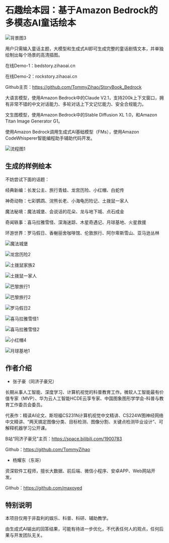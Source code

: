 # 石趣绘本园：基于Amazon Bedrock的多模态AI童话绘本

![背景图3](https://github.com/TommyZihao/StoryBook_Bedrock/assets/36354458/c6db5427-3dfa-4e00-93ea-ecf88ac921ff)

用户只需输入童话主题，大模型和生成式AI即可生成完整的童话剧情文本，并单独绘制出每个场景的高清插图。

在线Demo-1：bedstory.zihaoai.cn

在线Demo-2：rockstory.zihaoai.cn

Github主页：https://github.com/TommyZihao/StoryBook_Bedrock

大语言模型，使用Amazon Bedrock中的Claude V2.1，支持200k上下文窗口，拥有非常不错的中文对话能力、多轮对话上下文记忆能力、安全合规能力。

文生图模型，使用Amazon Bedrock中的Stable Diffusion XL 1.0，和Amazon Titan Image Generator G1。

使用Amazon Bedrock调用生成式AI基础模型（FMs），使用Amazon CodeWhisperer智能编程助手辅助代码开发。

![流程图1](https://github.com/TommyZihao/StoryBook_Bedrock/assets/36354458/9fcca386-3fc2-4d13-81b4-7975d5477ca2)

## 生成的样例绘本

不妨尝试下面的话题：

经典新编：长发公主、旅行青蛙、龙宫历险、小红帽、白蛇传

神奇动物：七彩鹦鹉、浣熊长老、小海龟历险记、土拨鼠一家人

魔法秘境：魔法城堡、会说话的花朵、龙与地下城、点石成金

奇闻轶事：喜马拉雅雪怪、深海迷踪、木星奇遇记、月球基地、火星救援

环游世界：罗马假日、香榭丽舍咖啡馆、伦敦旅行、阿尔卑斯雪山、亚马逊丛林

![魔法城堡](https://github.com/TommyZihao/StoryBook_Bedrock/assets/36354458/382ad58b-07d5-4235-bbc3-ae3365cb4a78)

![龙宫历险2](https://github.com/TommyZihao/StoryBook_Bedrock/assets/36354458/b73bac2c-ef6b-4284-9e7b-805a7619caa8)

![土拨鼠家族2](https://github.com/TommyZihao/StoryBook_Bedrock/assets/36354458/9b5c3721-e74b-401c-b5bb-952dd7fe20ef)

![土拨鼠一家人](https://github.com/TommyZihao/StoryBook_Bedrock/assets/36354458/dedaffc0-999f-4dd1-9561-10de85186a0f)

![巴黎旅行1](https://github.com/TommyZihao/StoryBook_Bedrock/assets/36354458/8c8898ba-a640-495c-a99c-0a018c19f5e6)

![巴黎旅行2](https://github.com/TommyZihao/StoryBook_Bedrock/assets/36354458/43405be0-1cf8-4d41-abec-1c9149840e71)

![罗马假日2](https://github.com/TommyZihao/StoryBook_Bedrock/assets/36354458/068bd224-9d5e-45c2-8417-703409fbf04f)

![喜马拉雅雪怪1](https://github.com/TommyZihao/StoryBook_Bedrock/assets/36354458/f39efa85-1769-474f-b0b2-8c7971b7bc18)

![喜马拉雅雪怪2](https://github.com/TommyZihao/StoryBook_Bedrock/assets/36354458/802d83a4-a78c-4e86-817a-7a619f5238fe)

![小红帽4](https://github.com/TommyZihao/StoryBook_Bedrock/assets/36354458/64ae5682-a458-4531-afa9-a7f8b03a8257)

![月球基地1](https://github.com/TommyZihao/StoryBook_Bedrock/assets/36354458/f9fce170-e181-4ee5-a5f1-d8ab3d8d25e4)

## 作者介绍

- 张子豪（同济子豪兄）

长期从事人工智能、深度学习、计算机视觉的科普教育工作。微软人工智能最有价值专家（MVP）、华为云人工智能HCDE云享专家、中国图象图形学学会-科普与教育工作委员会委员。

代表作：精读AI论文、斯坦福CS231N计算机视觉中文精讲、CS224W图神经网络中文精讲、“两天搞定图像分类、目标检测、图像分割、关键点检测毕业设计”、可解释机器学习公开课。

B站“同济子豪兄”主页：https://space.bilibili.com/1900783

Github：https://github.com/TommyZihao

- 杨耀东（东哥）

资深软件工程师，擅长大数据、前后端、微信小程序、安卓APP、Web网站开发。

Github：https://github.com/maxoyed

## 特别说明

本项目仅用于非盈利的娱乐、科普、科研、辅助教学。

由生成式AI输出的回答结果，可能有待进一步优化，不代表任何人的观点，任何后果与开发团队无关。
